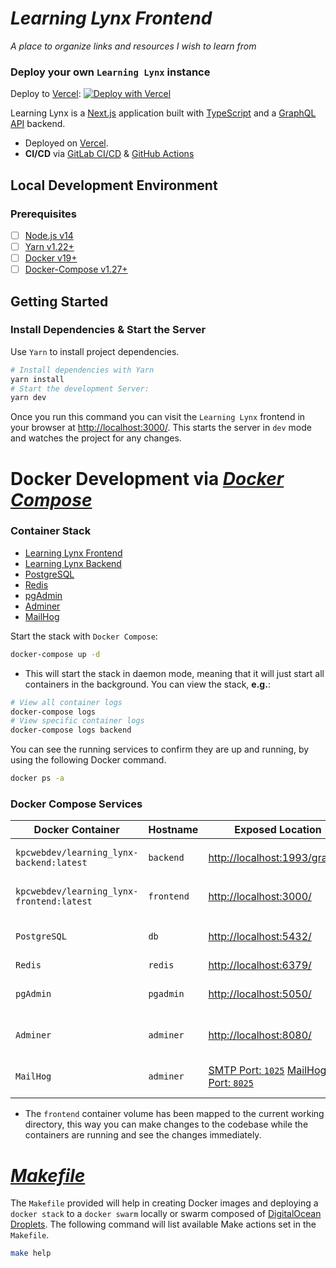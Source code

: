 _Learning Lynx Frontend_
=========================

_A place to organize links and resources I wish to learn from_

### Deploy your own `Learning Lynx` instance

Deploy to [Vercel](https://vercel.com):
[![Deploy with Vercel](https://vercel.com/button)]()

Learning Lynx is a [Next.js](https://nextjs.org/docs/getting-started "Next.js Documentation") application built
with [TypeScript](https://www.typescriptlang.org/docs/handbook/intro.html "TypeScript Handbook") and
a [GraphQL API](https://graphql.org/ "GraphQL Official Site") backend.

- Deployed on [Vercel](https://vercel.com/ "Vercel Deployment").
- **CI/CD** via [GitLab CI/CD]() & [GitHub Actions]()

Local Development Environment
-----------------------------

### Prerequisites

- [ ] [Node.js v14](https://nextjs.org/docs "Next.js Documentation")
- [ ] [Yarn v1.22+](https://yarnpkg.com/ "Yarn Package Manager")
- [ ] [Docker v19+](https://docs.docker.com/ "Docker Documentation")
- [ ] [Docker-Compose v1.27+](https://docs.docker.com/compose/install/ "Install Docker Compose")

Getting Started
---------------

### Install Dependencies & Start the Server

Use `Yarn` to install project dependencies.

```bash
# Install dependencies with Yarn
yarn install
# Start the development Server:
yarn dev
```

Once you run this command you can visit the `Learning Lynx` frontend in your browser
at [http://localhost:3000/](http://localhost:3000/ "Learning Lynx Frontend"). This starts the server in `dev` mode and
watches the project for any changes.


Docker Development via [_Docker Compose_](https://docs.docker.com/compose/ "Docker Compose Overview")
=====================================================================================================

### Container Stack

- [Learning Lynx Frontend](https://hub.docker.com/r/kpcwebdev/learning_lynx-backend "Learning Lynx Frontend Docker Image")
- [Learning Lynx Backend]()
- [PostgreSQL](https://hub.docker.com/_/postgres "Official Postgres Image")
- [Redis](https://hub.docker.com/_/redis "Official Redis Image")
- [pgAdmin](https://hub.docker.com/r/dpage/pgadmin4 "pgAdmin Docker Image")
- [Adminer](https://hub.docker.com/_/adminer "Adminer Docker Image")
- [MailHog](https://hub.docker.com/r/mailhog/mailhog "MailHog Docker Image")

Start the stack with `Docker Compose`:

```bash
docker-compose up -d
```

- This will start the stack in daemon mode, meaning that it will just start all containers in the background. You can
  view the stack, **e.g.**:

```bash
# View all container logs
docker-compose logs
# View specific container logs
docker-compose logs backend
``` 

You can see the running services to confirm they are up and running, by using the following Docker command.

```bash
docker ps -a
```

### Docker Compose Services

| Docker Container | Hostname | Exposed Location | Description |
| ---------------- | -------- | ---------------- | ----------- |
|   `kpcwebdev/learning_lynx-backend:latest`   |   `backend`   | [http://localhost:1993/graphql](http://localhost:1993/graphql "Learning Lynx Backend") | Backend `GraphQL` Server |
|   `kpcwebdev/learning_lynx-frontend:latest`   |   `frontend`   | [http://localhost:3000/](http://localhost:3000/ "Learning Lynx Frontend") | Frontend `Next.js` Application |
|   `PostgreSQL`   |   `db`   | [http://localhost:5432/](http://localhost:5432/ "PostgreSQL Database Server") | PostgreSQL Database Server |
|   `Redis`        |   `redis`   | [http://localhost:6379/](http://localhost:6379/ "Redis Server") | Redis Server |
|   `pgAdmin`      |   `pgadmin`   | [http://localhost:5050/](http://localhost:5050/ "PostgreSQL Tools") | PostgreSQL Administration Tools |
|   `Adminer`      |   `adminer`   | [http://localhost:8080/](http://localhost:8080/ "Database Administration Tools") | Database Administration Tools |
|   `MailHog`      |   `adminer`   | [SMTP Port: `1025`](http://localhost:1025/ "SMTP Port") [MailHog UI Port: `8025`]( http://localhost:8025/) | Web and API based SMTP testing  |

- The `frontend` container volume has been mapped to the current working directory, this way you can make changes to the
  codebase while the containers are running and see the changes immediately.

[_Makefile_](https://www.gnu.org/software/make/manual/make.html#Values "Makefile Documentation")
================================================================================================
The `Makefile` provided will help in creating Docker images and deploying a `docker stack` to a `docker swarm` locally
or swarm composed of [DigitalOcean Droplets](). The following command will list available Make actions set in
the `Makefile`.

```bash
make help
```

